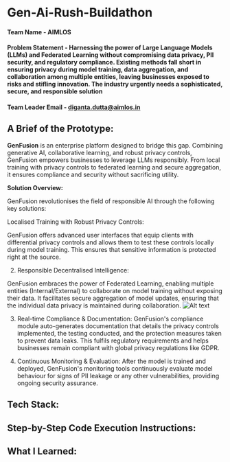 # Gen-Ai-Rush-Buildathon

#### Team Name - AIMLOS
#### Problem Statement - Harnessing the power of Large Language Models (LLMs) and Federated Learning without compromising data privacy, PII security, and regulatory compliance. Existing methods fall short in ensuring privacy during model training, data aggregation, and collaboration among multiple entities, leaving businesses exposed to risks and stifling innovation. The industry urgently needs a sophisticated, secure, and responsible solution
#### Team Leader Email - diganta.dutta@aimlos.in

## A Brief of the Prototype:
  <b>GenFusion</b> is an enterprise platform designed to bridge this gap. Combining generative AI, collaborative learning, and robust privacy controls, GenFusion empowers businesses to leverage LLMs responsibly. From local training with privacy controls to federated learning and secure aggregation, it ensures compliance and security without sacrificing utility.

  <b>Solution Overview:</b>

  GenFusion revolutionises the field of responsible AI through the following key solutions:

  Localised Training with Robust Privacy Controls:

  GenFusion offers advanced user interfaces that equip clients with differential privacy controls and allows them to test these controls locally during model training. This ensures that sensitive information is protected right at the source.

  2. Responsible Decentralised Intelligence:

  GenFusion embraces the power of Federated Learning, enabling multiple entities (Internal/External) to collaborate on model training without exposing their data. It facilitates secure aggregation of model updates, ensuring that the individual data privacy is maintained during collaboration.
  ![Alt text](image-1.png)

  3. Real-time Compliance & Documentation:
  GenFusion's compliance module auto-generates documentation that details the privacy controls implemented, the testing conducted, and the protection measures taken to prevent data leaks. This fulfils regulatory requirements and helps businesses remain compliant with global privacy regulations like GDPR.


  4. Continuous Monitoring & Evaluation:
  After the model is trained and deployed, GenFusion's monitoring tools continuously evaluate model behaviour for signs of PII leakage or any other vulnerabilities, providing ongoing security assurance.
  
## Tech Stack: 
   
   
## Step-by-Step Code Execution Instructions:
  
  
## What I Learned:
